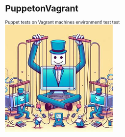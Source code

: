 # PuppetonVagrant
Puppet tests on Vagrant machines environment!
test test
![Alt text](images/logo.jfif?raw=true "Title")

